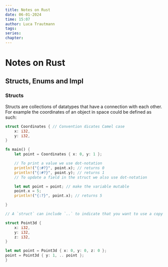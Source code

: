 ```yaml
---
title: Notes on Rust
date: 06-01-2024
time: 15:07
author: Luca Trautmann
tags: 
series: 
chapter:
---
```


# Notes on Rust
## Structs, Enums and Impl
### Structs
Structs are collections of datatypes that have a connection with each other. For example the coordinates of an object in space could be defined as such:

```Rust
struct Coordinates { // Convention dicates Camel case
	x: i32,
	y: i32,
}

fn main() {
	let point = Coordinates { x: 0, y: 1 };

	// To print a value we use dot-notation
	println!("{:#?}", point.x); // returns 0
	println!("{:#?}", point.y); // returns 1
	// To update a field in the struct we also use dot-notation

	let mut point = point; // make the variable mutable
	point.x = 5;
	println!("{:?}", point.x); // returns 5

}
```


```Rust
// A `struct` can include `..` to indicate that you want to use a copy of some other `struct` for some of the values

struct Point3d {
    x: i32,
    y: i32,
    z: i32,
}

let mut point = Point3d { x: 0, y: 0, z: 0 };
point = Point3d { y: 1, .. point };
}
```










